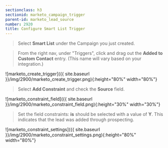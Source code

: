 ```yaml
---
sectionclass: h3
sectionid: marketo_campaign_trigger
parent-id: marketo_lead_source
number: 2920
title: Configure Smart List Trigger 
---
```


> Select **Smart List** under the Campaign you just created. 

> From the right nav, under "Triggers", click and drag out the **Added to Custom Contact** entry. (This name will vary based on your integration.)

![marketo_create_trigger]({{ site.baseurl }}/img/2900/marketo_create_trigger.png){:height="80%" width="80%"}

> Select **Add Constraint** and check the **Source** field.

![marketo_constraint_field]({{ site.baseurl }}/img/2900/marketo_constraint_field.png){:height="30%" width="30%"}

> Set the field constraints: **is** should be selected with a value of **Y**.  This indicates that the lead was added through prospecting.

![marketo_constraint_settings]({{ site.baseurl }}/img/2900/marketo_constraint_settings.png){:height="80%" width="80%"}
